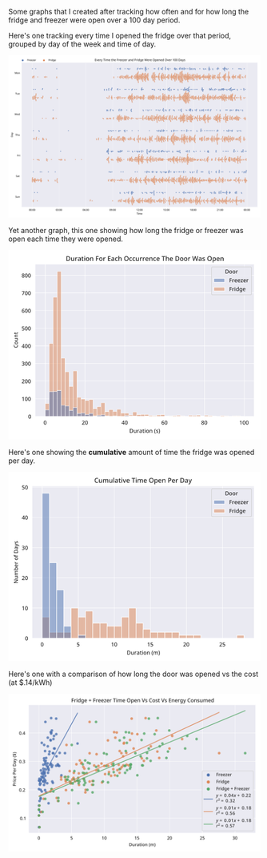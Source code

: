 Some graphs that I created after tracking how often and for how long the fridge and freezer were open over a 100 day period.

Here's one tracking every time I opened the fridge over that period, grouped by day of the week and time of day.

![Every time the fridge or freezer was opened](./Images/Every_Time_the_Freezer_and_Fridge_Were_Opened_Over_100_Days.svg)

Yet another graph, this one showing how long the fridge or freezer was open each time they were opened.

![Duration for each occurrence the door was open]( Images/Duration_for_Each_Occurrence_the_Door_Was_Open.svg)

Here's one showing the **cumulative** amount of time the fridge was opened per day.

![Cumulative amount of time the fridge was open](./Images/Cumulative_Time_Open_Per_Day.svg)

Here's one with a comparison of how long the door was opened vs the cost (at $.14/kWh)

![Cost compared to open time](./Images/Fridge_+_Freezer_Time_Open_vs_Cost.svg)

